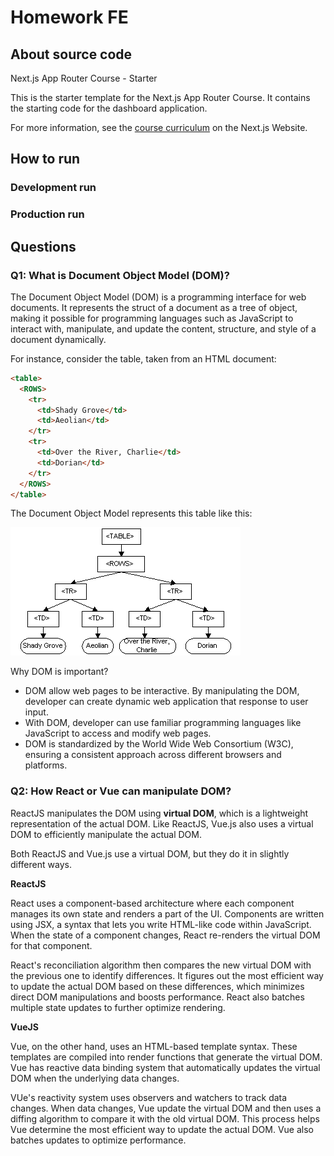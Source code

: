 # Homework FE

## About source code

Next.js App Router Course - Starter

This is the starter template for the Next.js App Router Course. It contains the starting code for the dashboard application.

For more information, see the [course curriculum](https://nextjs.org/learn) on the Next.js Website.

## How to run

### Development run

### Production run

## Questions

### Q1: What is Document Object Model (DOM)?

The Document Object Model (DOM) is a programming interface for web documents. It represents the struct of a document as a tree of object, making it possible for programming languages such as JavaScript to interact with, manipulate, and update the content, structure, and style of a document dynamically.

For instance, consider the table, taken from an HTML document:

```html
<table>
  <ROWS>
    <tr>
      <td>Shady Grove</td>
      <td>Aeolian</td>
    </tr>
    <tr>
      <td>Over the River, Charlie</td>
      <td>Dorian</td>
    </tr>
  </ROWS>
</table>
```

The Document Object Model represents this table like this:

![table](./public/dom-represent.gif)

Why DOM is important?

- DOM allow web pages to be interactive. By manipulating the DOM, developer can create dynamic web application that response to user input.
- With DOM, developer can use familiar programming languages like JavaScript to access and modify web pages.
- DOM is standardized by the World Wide Web Consortium (W3C), ensuring a consistent approach across different browsers and platforms.

### Q2: How React or Vue can manipulate DOM?

ReactJS manipulates the DOM using **virtual DOM**, which is a lightweight representation of the actual DOM. Like ReactJS, Vue.js also uses a virtual DOM to efficiently manipulate the actual DOM.

Both ReactJS and Vue.js use a virtual DOM, but they do it in slightly different ways.

**ReactJS**

React uses a component-based architecture where each component manages its own state and renders a part of the UI.
Components are written using JSX, a syntax that lets you write HTML-like code within JavaScript.
When the state of a component changes, React re-renders the virtual DOM for that component.

React's reconciliation algorithm then compares the new virtual DOM with the previous one to identify differences.
It figures out the most efficient way to update the actual DOM based on these differences, which minimizes direct DOM manipulations and boosts performance. React also batches multiple state updates to further optimize rendering.

**VueJS**

Vue, on the other hand, uses an HTML-based template syntax. These templates are compiled into render functions that generate the virtual DOM.
Vue has reactive data binding system that automatically updates the virtual DOM when the underlying data changes.

VUe's reactivity system uses observers and watchers to track data changes. When data changes, Vue update the virtual DOM and then uses a diffing algorithm to compare it with the old virtual DOM.
This process helps Vue determine the most efficient way to update the actual DOM. Vue also batches updates to optimize performance.
